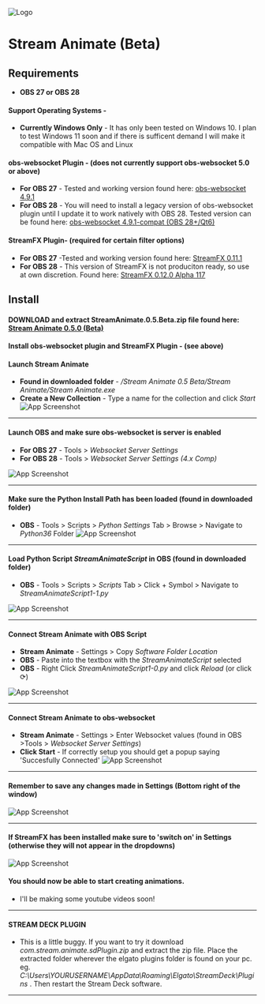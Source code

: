 
![Logo](https://images2.imgbox.com/07/dd/4MhgLGy5_o.png)


# Stream Animate (Beta)


## Requirements
- **OBS 27 or OBS 28**
#### **Support Operating Systems -**
- **Currently Windows Only** - It has only been tested on Windows 10. I plan to test Windows 11 soon and if there is sufficent demand I will make it compatible with Mac OS and Linux

#### **obs-websocket Plugin - (does not currently support obs-websocket 5.0 or above)**
- **For OBS 27** - Tested and working version found here: [obs-websocket 4.9.1](https://github.com/obsproject/obs-websocket/releases/tag/4.9.1)
- **For OBS 28** - You will need to install a legacy version of obs-websocket plugin until I update it to work natively with OBS 28. Tested version can be found here: [obs-websocket 4.9.1-compat (OBS 28+/Qt6)](https://github.com/obsproject/obs-websocket/releases/tag/4.9.1-compat)
#### **StreamFX Plugin-  (required for certain filter options)**
- **For OBS 27** -Tested and working version found here: [StreamFX 0.11.1](https://github.com/Xaymar/obs-StreamFX/releases/tag/0.11.1)
- **For OBS 28** - This version of StreamFX is not produciton ready, so use at own discretion. Found here:  [StreamFX 0.12.0 Alpha 117](https://github.com/Xaymar/obs-StreamFX/releases/tag/0.12.0a117)

## Install
 ####  **DOWNLOAD and extract StreamAnimate.0.5.Beta.zip file found here:** [Stream Animate 0.5.0 (Beta)](https://github.com/StreamAnimate/StreamAnimate2.0/releases/tag/v0.5.0-Beta)

 ####  **Install obs-websocket plugin and StreamFX Plugin  - (see above)** 

 ####  **Launch Stream Animate** 
 - **Found in downloaded folder** - */Stream Animate 0.5 Beta/Stream Animate/Stream Animate.exe*
- **Create a New Collection** - Type a name for the collection and click *Start*
![App Screenshot](https://i.ibb.co/g931HrR/06f3dfd0d0588d5510b5731a733b4f14.png)

>
---

 ####  **Launch OBS and make sure obs-websocket is server is enabled** 
- **For OBS 27** - Tools > *Websocket Server Settings*
- **For OBS 28** - Tools > *Websocket Server Settings (4.x Comp)* 
>
![App Screenshot](https://i.ibb.co/FD0brKb/1d0fd46a64757884e942f7e7056e1f43.png)
>
---

#### **Make sure the Python Install Path has been loaded** (found in downloaded folder)

- **OBS** -  Tools > Scripts > *Python Settings* Tab > Browse > Navigate to *Python36* Folder
![App Screenshot](https://i.ibb.co/k1fnZKf/python-install.png)
>
---

#### **Load Python Script *StreamAnimateScript* in OBS** (found in downloaded folder)
- **OBS** - Tools > Scripts > *Scripts* Tab > Click + Symbol > Navigate to *StreamAnimateScript1-1.py*

![App Screenshot](https://i.ibb.co/wRm5QpS/ezgif-4-2c84fa01fb.gif)
>
---
#### **Connect Stream Animate with OBS Script**
- **Stream Animate** - Settings > Copy *Software Folder Location*
- **OBS** - Paste into the textbox with the *StreamAnimateScript* selected
- **OBS** - Right Click *StreamAnimateScript1-0.py* and click *Reload* (or click &#10227;)

![App Screenshot](https://i.ibb.co/r2CgCXw/ezgif-4-a8365a6a9f.gif)
>
---
#### **Connect Stream Animate to obs-websocket**
- **Stream Animate** - Settings > Enter Websocket values (found in OBS >Tools > *Websocket Server Settings*)
- **Click Start** - If correctly setup you should get a popup saying 'Succesfully Connected'
![App Screenshot](https://i.ibb.co/qjJKrLd/a33cc94770e37173c3b33320f562b1bf.png)
>
---
#### **Remember to save any changes made in Settings** (Bottom right of the window)
![App Screenshot](https://i.ibb.co/tQ6qy5z/cccd11e1cfa1f1cc7d8e271ba5b07f8f.png)

>
---
#### **If StreamFX has been installed make sure to 'switch on' in Settings** (otherwise they will not appear in the dropdowns)
![App Screenshot](https://i.ibb.co/mNzVMxJ/6cc20fb5eae175d5e036b682941ee958.png)



 ####  **You should now be able to start creating animations.** 
- I'll be making some youtube videos soon!
>
---
 ####  **STREAM DECK PLUGIN** 
- This is a little buggy. If you want to try it download *com.stream.animate.sdPlugin.zip*
and extract the zip file. Place the extracted folder wherever the elgato plugins folder is found on your pc. eg. *C:\Users\YOURUSERNAME\AppData\Roaming\Elgato\StreamDeck\Plugins* .
Then restart the Stream Deck software.
>
---
